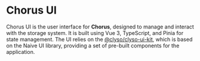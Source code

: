 # Chorus UI

Chorus UI is the user interface for **Chorus**, designed to manage and interact with the storage system. It is built using Vue 3, TypeScript, and Pinia for state management. The UI relies on the [@clyso/clyso-ui-kit](https://www.npmjs.com/package/@clyso/clyso-ui-kit), which is based on the Naive UI library, providing a set of pre-built components for the application.
